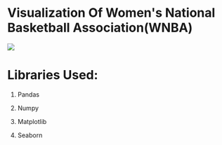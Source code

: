 # Visualization Of Women's National Basketball Association(WNBA)  
  

![](https://github.com/SheikhEbadaBinAshraf/Data-Visualyzation-/blob/main/VISUALIZATION.png?raw=true)  
  

# Libraries Used:  
  

1. Pandas  
  
2. Numpy  
  
3. Matplotlib  
  
4. Seaborn  
